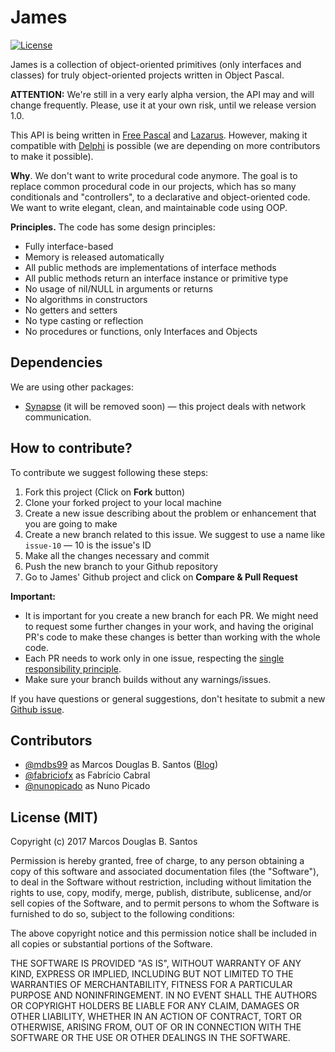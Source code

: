 # James

[![License](https://img.shields.io/badge/license-MIT-green.svg)](https://github.com/mdbs99/james/blob/master/README.md)

James is a collection of object-oriented primitives (only interfaces and classes) for truly object-oriented projects written in Object Pascal.

**ATTENTION:** We're still in a very early alpha version, the API may and will change frequently. Please, use it at your own risk, until we release version 1.0.

This API is being written in [Free Pascal](https://freepascal.org/) and [Lazarus](http://www.lazarus-ide.org/). However, making it compatible with [Delphi](https://www.embarcadero.com/products/delphi) is possible  (we are depending on more contributors to make it possible).

**Why**. We don't want to write procedural code anymore.
The goal is to replace common procedural code in our projects, which has so many conditionals and "controllers", to a declarative and object-oriented code.
We want to write elegant, clean, and maintainable code using OOP.

**Principles.** The code has some design principles:

* Fully interface-based
* Memory is released automatically
* All public methods are implementations of interface methods
* All public methods return an interface instance or primitive type
* No usage of nil/NULL in arguments or returns
* No algorithms in constructors
* No getters and setters
* No type casting or reflection
* No procedures or functions, only Interfaces and Objects

## Dependencies

We are using other packages:

* [Synapse](http://synapse.ararat.cz/doku.php/download) (it will be removed soon) — this project deals with network communication.

## How to contribute?

To contribute we suggest following these steps:

1. Fork this project (Click on **Fork** button)
2. Clone your forked project to your local machine
3. Create a new issue describing about the problem or enhancement that you are going to make
4. Create a new branch related to this issue. We suggest to use a name like `issue-10` — 10 is the issue's ID
5. Make all the changes necessary and commit
6. Push the new branch to your Github repository
7. Go to James' Github project and click on **Compare & Pull Request**

**Important:**

- It is important for you create a new branch for each PR. We might need to request some further changes in your work, and having the original PR's code to make these changes is better than working with the whole code.
- Each PR needs to work only in one issue, respecting the [single responsibility principle](https://en.wikipedia.org/wiki/Single_responsibility_principle).
- Make sure your branch builds without any warnings/issues.

If you have questions or general suggestions, don't hesitate to submit a new [Github issue](https://github.com/mdbs99/james/issues/new).

## Contributors

  - [@mdbs99](https://github.com/mdbs99) as Marcos Douglas B. Santos ([Blog](http://objectpascalprogramming.com/))
  - [@fabriciofx](https://github.com/fabriciofx) as Fabrício Cabral
  - [@nunopicado](https://github.com/nunopicado) as Nuno Picado
  
## License (MIT)

Copyright (c) 2017 Marcos Douglas B. Santos

Permission is hereby granted, free of charge, to any person obtaining a copy
of this software and associated documentation files (the "Software"), to deal
in the Software without restriction, including without limitation the rights
to use, copy, modify, merge, publish, distribute, sublicense, and/or sell
copies of the Software, and to permit persons to whom the Software is
furnished to do so, subject to the following conditions:

The above copyright notice and this permission notice shall be included in all
copies or substantial portions of the Software.

THE SOFTWARE IS PROVIDED "AS IS", WITHOUT WARRANTY OF ANY KIND, EXPRESS OR
IMPLIED, INCLUDING BUT NOT LIMITED TO THE WARRANTIES OF MERCHANTABILITY,
FITNESS FOR A PARTICULAR PURPOSE AND NONINFRINGEMENT. IN NO EVENT SHALL THE
AUTHORS OR COPYRIGHT HOLDERS BE LIABLE FOR ANY CLAIM, DAMAGES OR OTHER
LIABILITY, WHETHER IN AN ACTION OF CONTRACT, TORT OR OTHERWISE, ARISING FROM,
OUT OF OR IN CONNECTION WITH THE SOFTWARE OR THE USE OR OTHER DEALINGS IN THE
SOFTWARE.
